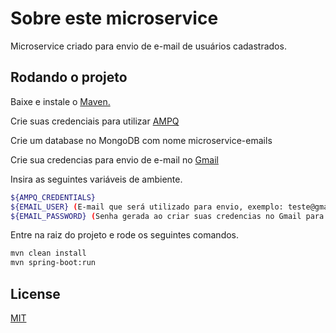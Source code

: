 # Sobre este microservice

Microservice criado para envio de e-mail de usuários cadastrados.

## Rodando o projeto

Baixe e instale o [Maven.](https://maven.apache.org/download.cgi)

Crie suas credenciais para utilizar [AMPQ](https://customer.cloudamqp.com/signup)

Crie um database no MongoDB com nome microservice-emails

Crie sua credencias para envio de e-mail no [Gmail](https://www.youtube.com/redirect?event=video_description&redir_token=QUFFLUhqbnVUTFdqOXFHWDV3ZkwtZ2ZpdGlJb2hqUHMxZ3xBQ3Jtc0ttRXI3aWFEVXBWdVVKOEFRSzkwczhoR3FNY1Bla3BoR3BuOGcweXRRVGx6MWNrd3JjS0lWRFpUS0JEYVdIUGdGeUxCZm9FVWhibXI0dmxuOEVLSWoyM0xseWlsd0RUbVctRHdPZURUMjE3YlA2V1Jvaw&q=https%3A%2F%2Fsupport.google.com%2Faccounts%2Fanswer%2F185833&v=ZnECi2gatMs)

Insira as seguintes variáveis de ambiente.
```bash
${AMPQ_CREDENTIALS}
${EMAIL_USER} (E-mail que será utilizado para envio, exemplo: teste@gmail.com)
${EMAIL_PASSWORD} (Senha gerada ao criar suas credencias no Gmail para utilizar SMTP)
```

Entre na raiz do projeto e rode os seguintes comandos.
```bash
mvn clean install
mvn spring-boot:run
```
## License

[MIT](https://choosealicense.com/licenses/mit/)
